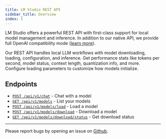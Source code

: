 ```yaml
---
title: LM Studio REST API
sidebar_title: Overview
index: 1
---
```


LM Studio offers a powerful REST API with first-class support for local model management and inference. In addition to our native API, we provide full OpenAI compatibility mode ([learn more](/docs/app/api/openai-rest-api/overview)).

Our REST API handles local LLM workflows with model downloading, loading, configuration, and inference. Get performance stats like tokens per second, model status, context length, quantization info, and more. Configure loading parameters to customize how models initialize.

## Endpoints

- [`POST /api/v1/chat`](/docs/app/api/rest/chat) - Chat with a model
- [`GET /api/v1/models`](/docs/app/api/rest/list) - List your models
- [`POST /api/v1/models/load`](/docs/app/api/rest/load) - Load a model
- [`POST /api/v1/models/download`](/docs/app/api/rest/download) - Download a model
- [`GET /api/v1/models/download/status`](/docs/app/api/rest/download-status) - Get download status

---

Please report bugs by opening an issue on [Github](https://github.com/lmstudio-ai/lmstudio-bug-tracker/issues).
